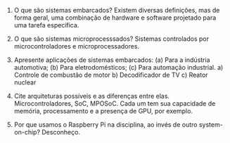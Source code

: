 1) O que são sistemas embarcados?
  Existem diversas definições, mas de forma geral, uma combinação de hardware e software projetado para uma tarefa específica.
  
2) O que são sistemas microprocesssados?
  Sistemas controlados por microcontroladores e microprocessadores.
  
3) Apresente aplicações de sistemas embarcados: (a) Para a indústria automotiva; (b) Para eletrodomésticos; (c) Para automação industrial.
  a) Controle de combustão de motor
  b) Decodificador de TV
  c) Reator nuclear
  
4) Cite arquiteturas possíveis e as diferenças entre elas.
  Microcontroladores, SoC, MPOSoC. Cada um tem sua capacidade de memória, processamento e a presença de GPU, por exemplo.

5) Por que usamos o Raspberry Pi na disciplina, ao invés de outro system-on-chip?
  Desconheço.
